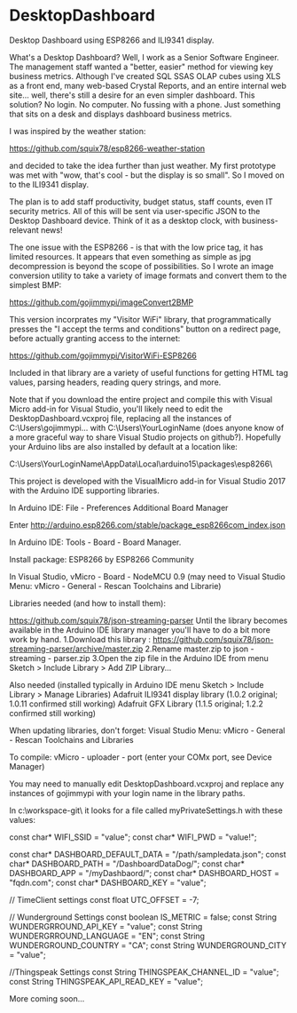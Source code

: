 # DesktopDashboard

Desktop Dashboard using ESP8266 and ILI9341 display.

What's a Desktop Dashboard? Well, I work as a Senior Software Engineer. The management staff wanted a "better, easier" method for viewing key business metrics. Although I've created SQL SSAS OLAP cubes using XLS as a front end, many web-based Crystal Reports, and an entire internal web site... well, there's still a desire for an even simpler dashboard. This solution? No login. No computer. No fussing with a phone. Just something that sits on a desk and displays dashboard business metrics.

I was inspired by the weather station:

https://github.com/squix78/esp8266-weather-station

and decided to take the idea further than just weather. My first prototype was met with "wow, that's cool - but the display is so small". So I moved on to the ILI9341 display.

The plan is to add staff productivity, budget status, staff counts, even IT security metrics. All of this will be sent via user-specific JSON to the Desktop Dashboard device. Think of it as a desktop clock, with business-relevant news!

The one issue with the ESP8266 - is that with the low price tag, it has limited resources. It appears that even something as simple as jpg decompression is beyond the scope of possibilities. So I wrote an image conversion utility to take a variety  of image formats and convert them to the simplest BMP:

https://github.com/gojimmypi/imageConvert2BMP

This version incorprates my "Visitor WiFi" library, that programmatically presses the "I accept the terms and conditions" button on a redirect page, before actually granting access to the internet:

https://github.com/gojimmypi/VisitorWiFi-ESP8266

Included in that library are a variety of useful functions for getting HTML tag values, parsing headers, reading query strings, and more.

Note that if you download the entire project and compile this with Visual Micro add-in for Visual Studio, you'll likely need to edit the DesktopDashboard.vcxproj file, replacing all the instances of C:\Users\gojimmypi... with C:\Users\YourLoginName  (does anyone know of a more graceful way to share Visual Studio projects on github?). Hopefully your Arduino libs are also installed by default at a location like:

C:\Users\YourLoginName\AppData\Local\arduino15\packages\esp8266\

This project is developed with the VisualMicro add-in for Visual Studio 2017 with the Arduino IDE supporting libraries.

In Arduino IDE: File - Preferences Additional Board Manager 

Enter http://arduino.esp8266.com/stable/package_esp8266com_index.json 

In Arduino IDE: Tools - Board - Board Manager. 

  Install package: ESP8266 by ESP8266 Community 

In Visual Studio, vMicro - Board - NodeMCU 0.9
(may need to Visual Studio Menu: vMicro - General - Rescan Toolchains and Librarie)
  

Libraries needed (and how to install them):

 https://github.com/squix78/json-streaming-parser
 Until the library becomes available in the Arduino IDE library manager you'll have to do a bit more work by hand.
  1.Download this library : https://github.com/squix78/json-streaming-parser/archive/master.zip
  2.Rename master.zip to json - streaming - parser.zip
  3.Open the zip file in the Arduino IDE from menu Sketch > Include Library > Add ZIP Library...

Also needed (installed typically in Arduino IDE menu Sketch > Include Library > Manage Libraries)
  Adafruit ILI9341 display library (1.0.2 original; 1.0.11 confirmed still working)
  Adafruit GFX Library (1.1.5 original; 1.2.2 confirmed still working)

When updating libraries, don't forget: Visual Studio Menu: vMicro - General - Rescan Toolchains and Libraries

To compile: vMicro  - uploader - port (enter your COMx port, see Device Manager)

You may need to manually edit DesktopDashboard.vcxproj and replace any instances of gojimmypi with your login name in the library paths.

In c:\workspace-git\ it looks for a file called myPrivateSettings.h with these values:

const char* WIFI_SSID = "value";
const char* WIFI_PWD = "value!";

const char* DASHBOARD_DEFAULT_DATA = "/path/sampledata.json";
const char* DASHBOARD_PATH = "/DashboardDataDog/";
const char* DASHBOARD_APP = "/myDashbaord/";
const char* DASHBOARD_HOST = "fqdn.com";
const char* DASHBOARD_KEY = "value";


// TimeClient settings
const float UTC_OFFSET = -7;

// Wunderground Settings
const boolean IS_METRIC = false;
const String WUNDERGRROUND_API_KEY = "value";
const String WUNDERGRROUND_LANGUAGE = "EN";
const String WUNDERGROUND_COUNTRY = "CA";
const String WUNDERGROUND_CITY = "value";

//Thingspeak Settings
const String THINGSPEAK_CHANNEL_ID = "value";
const String THINGSPEAK_API_READ_KEY = "value";

More coming soon...

